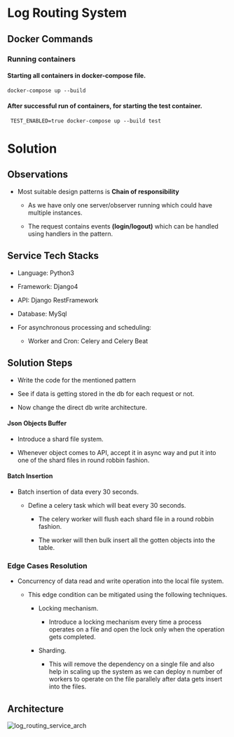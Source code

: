 # Log Routing System

## Docker Commands
### Running containers
#### Starting all containers in docker-compose file. 
```
docker-compose up --build
```
#### After successful run of containers, for starting the test container.
```
 TEST_ENABLED=true docker-compose up --build test
```


# Solution

## Observations

-   Most suitable design patterns is **Chain of responsibility**

    -   As we have only one server/observer running which could have multiple instances.

    -   The request contains events **(login/logout)** which can be handled using handlers in the pattern.

## 

## Service Tech Stacks

-   Language: Python3

-   Framework: Django4

-   API: Django RestFramework

-   Database: MySql

-   For asynchronous processing and scheduling:

    -   Worker and Cron: Celery and Celery Beat

## 

## Solution Steps

-   Write the code for the mentioned pattern

-   See if data is getting stored in the db for each request or not.

-   Now change the direct db write architecture.

#### Json Objects Buffer

-   Introduce a shard file system.

-   Whenever object comes to API, accept it in async way and put it into one of the shard files in round robbin fashion.

#### Batch Insertion

-   Batch insertion of data every 30 seconds.

    -   Define a celery task which will beat every 30 seconds.

        -   The celery worker will flush each shard file in a round robbin fashion.

        -   The worker will then bulk insert all the gotten objects into the table.

### Edge Cases Resolution

-   Concurrency of data read and write operation into the local file system.

    -   This edge condition can be mitigated using the following techniques.

        -   Locking mechanism.

            -   Introduce a locking mechanism every time a process
                operates on a file and open the lock only when the
                operation gets completed.

        -   Sharding.

            -   This will remove the dependency on a single file and
                also help in scaling up the system as we can deploy n
                number of workers to operate on the file parallely
                after data gets insert into the files.



## Architecture
![log_routing_service_arch](https://github.com/VinodKW/log-routing-service/assets/40213599/3dcc0621-a520-4b6f-80b5-1c03ad135cd1)

